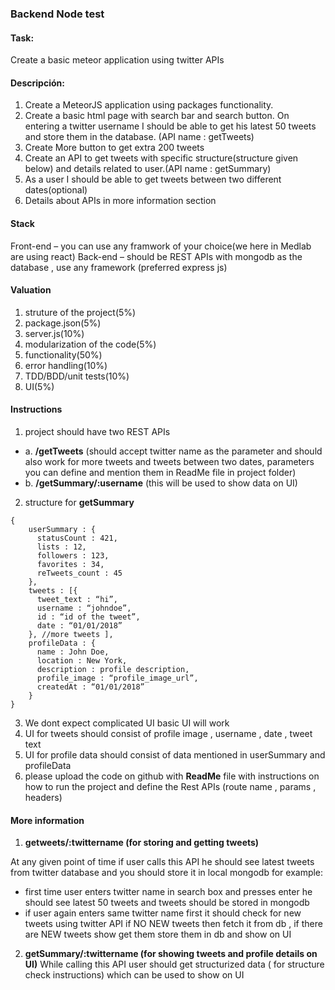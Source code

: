 ### Backend Node test
#### Task:
Create a basic meteor application using twitter APIs

#### Descripción:
1. Create a MeteorJS application using packages functionality.
2. Create a basic html page with search bar and search button. On entering
a twitter username I should be able to get his latest 50 tweets and store
them in the database. (API name : getTweets)
3. Create More button to get extra 200 tweets
4. Create an API to get tweets with specific structure(structure given below)
and details related to user.(API name : getSummary)
5. As a user I should be able to get tweets between two different
dates(optional)
6. Details about APIs in more information section
#### Stack
Front-end – you can use any framwork of your choice(we here in Medlab are
using react)
Back-end – should be REST APIs with mongodb as the database , use any
framework (preferred express js)
#### Valuation
1. struture of the project(5%)
2. package.json(5%)
3. server.js(10%)
4. modularization of the code(5%)
5. functionality(50%)
6. error handling(10%)
7. TDD/BDD/unit tests(10%)
8. UI(5%)

#### Instructions
1. project should have two REST APIs
* a. **/getTweets** (should accept twitter name as the parameter and should also work
for more tweets and tweets between two dates, parameters
you can define and
mention them in ReadMe file in project folder)
* b. **/getSummary/:username** (this will be used to show data on UI)
2. structure for **getSummary**
```
{
    userSummary : {
      statusCount : 421,
      lists : 12,
      followers : 123,
      favorites : 34,
      reTweets_count : 45
  	},
	tweets : [{
      tweet_text : “hi”,
      username : “johndoe”,
      id : “id of the tweet”,
      date : “01/01/2018”
	}, //more tweets ],
	profileData : {
      name : John Doe,
      location : New York,
      description : profile description,
      profile_image : “profile_image_url”,
      createdAt : “01/01/2018”
	}
}
```
3. We dont expect complicated UI basic UI will work
4. UI for tweets should consist of profile image , username , date , tweet text
5. UI for profile data should consist of data mentioned in userSummary and profileData
6. please upload the code on github with **ReadMe** file with instructions on how to run
the project and define the Rest APIs (route name , params , headers)
#### More information
1. **getweets/:twittername (for storing and getting tweets)**

At any given point of time if user calls this API he should see latest tweets from
twitter database and you should store it in local mongodb
for example:
* first time user enters twitter name in search box and presses enter he should see
latest 50 tweets and tweets should be stored in mongodb
* if user again enters same twitter name first it should check for new tweets using
twitter API if NO NEW tweets then fetch it from db , if there are NEW tweets show
get them store them in db and show on UI
2. **getSummary/:twittername (for showing tweets and profile details on UI)**
While calling this API user should get structurized data ( for structure check
instructions) which can be used to show on UI
